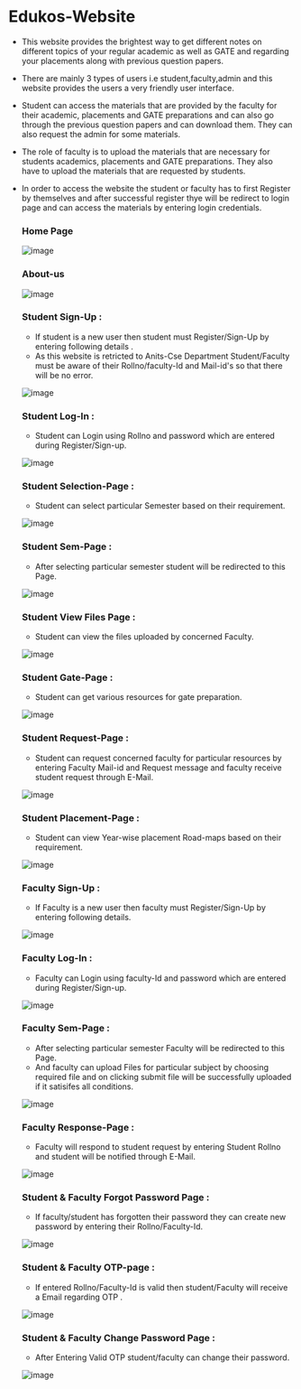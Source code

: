 # Edukos-Website
  
  * This website provides the brightest way to get different notes on different topics of your regular academic as well as  GATE and regarding your placements along with             previous question papers.
  * There are mainly 3 types of users i.e student,faculty,admin and this website provides the users a very friendly user interface.
  * Student can access the materials that are provided by the faculty for their academic, placements and GATE preparations and can also go through the previous question papers       and can download them. They can also request the admin for some materials.
  * The role of faculty is to upload the materials that are necessary for students academics, placements and GATE preparations. They also have to upload the materials that are         requested by students.
  * In order to access the website the student or faculty has to first Register by themselves and after successful register thye will be redirect to login page and can access       the materials by entering login credentials.
    
       
    ### Home Page
    
    ![image](https://user-images.githubusercontent.com/84159067/122258072-462fad00-ceee-11eb-828c-b15bae16007e.png)

    ### About-us
    
    ![image](https://user-images.githubusercontent.com/84159067/122258291-83943a80-ceee-11eb-909b-e96f4186a2e2.png)

    ### Student Sign-Up : 
    
    * If student is a new user then student must Register/Sign-Up by entering following details .
    * As this website is retricted to Anits-Cse Department Student/Faculty must be aware of their Rollno/faculty-Id and Mail-id's so that there will be no error.
    
    ![image](https://user-images.githubusercontent.com/84159067/122260843-5d23ce80-cef1-11eb-9506-00d47460c0e3.png)

    ### Student Log-In : 
    
    * Student can Login using Rollno and password which are entered during Register/Sign-up.
    
    ![image](https://user-images.githubusercontent.com/84159067/122260728-39f91f00-cef1-11eb-8872-3c71252a01aa.png)
    
    ### Student Selection-Page : 
    
    * Student can select particular Semester based on their requirement.
    
    ![image](https://user-images.githubusercontent.com/84159067/122262243-d7a11e00-cef2-11eb-8ce4-36ea5a1a33df.png)

    ### Student Sem-Page : 
    
    * After selecting particular semester student will be redirected to this Page.
    
    ![image](https://user-images.githubusercontent.com/84159067/122262526-1f27aa00-cef3-11eb-9315-a8801ffb1315.png)

    ### Student View Files Page : 
    
    * Student can view the files uploaded by concerned Faculty.
    
    ![image](https://user-images.githubusercontent.com/84159067/122263135-b68cfd00-cef3-11eb-8953-df421512b9aa.png)

    ### Student Gate-Page : 
    
    * Student can get various resources for gate preparation.
    
    ![image](https://user-images.githubusercontent.com/84159067/122263290-e20fe780-cef3-11eb-9e9c-c3e9753617da.png)

    ### Student Request-Page : 
    
    * Student can request concerned faculty for particular resources by entering Faculty Mail-id and Request message and faculty receive student request through E-Mail.
    
    ![image](https://user-images.githubusercontent.com/84159067/122265063-ec32e580-cef5-11eb-8255-ea46c22074aa.png)
    
    ### Student Placement-Page :
    
    * Student can view Year-wise placement Road-maps based on their requirement.
    
    ![image](https://user-images.githubusercontent.com/84159067/122265259-243a2880-cef6-11eb-83b5-fa01058f1f12.png)

    ### Faculty Sign-Up : 
    
    * If Faculty is a new user then faculty must Register/Sign-Up by entering following details.
    
    ![image](https://user-images.githubusercontent.com/84159067/122265543-8004b180-cef6-11eb-95cd-26495d9fb4af.png)

    ### Faculty Log-In : 
    
    * Faculty can Login using faculty-Id and password which are entered during Register/Sign-up.
    
    ![image](https://user-images.githubusercontent.com/84159067/122265457-66636a00-cef6-11eb-8443-fc013ed77a34.png)
    
    ### Faculty Sem-Page : 
    
    * After selecting particular semester Faculty will be redirected to this Page.
    * And faculty can upload Files for particular subject by choosing required file and on clicking submit file will be successfully uploaded if it satisifes all conditions.
    
    ![image](https://user-images.githubusercontent.com/84159067/122265669-9f9bda00-cef6-11eb-830b-31919ad50d25.png)

    ### Faculty Response-Page : 
    
    * Faculty will respond to student request by entering Student Rollno and student will be notified through E-Mail.
    
    ![image](https://user-images.githubusercontent.com/84159067/122265774-b9d5b800-cef6-11eb-9114-1aac7c87a29e.png)

    ### Student & Faculty Forgot Password Page : 
    
    * If faculty/student has forgotten their password they can create new password by entering their Rollno/Faculty-Id.
    
    ![image](https://user-images.githubusercontent.com/84159067/122265932-dc67d100-cef6-11eb-8201-e61f54081ab6.png)
    
    ### Student & Faculty OTP-page :
    
    * If entered Rollno/Faculty-Id is valid then student/Faculty will receive a Email regarding OTP .
    
    ![image](https://user-images.githubusercontent.com/84159067/122266269-408a9500-cef7-11eb-8969-f1b5e0037b26.png)

    ### Student & Faculty Change Password Page :
    
    * After Entering Valid OTP student/faculty can change their password.
    
    ![image](https://user-images.githubusercontent.com/84159067/122266364-5b5d0980-cef7-11eb-8e48-1997c197452b.png)

   
    
